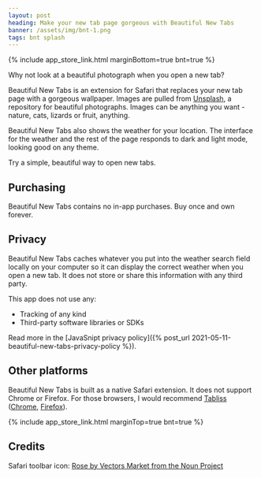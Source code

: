 ```yaml
---
layout: post
heading: Make your new tab page gorgeous with Beautiful New Tabs
banner: /assets/img/bnt-1.png
tags: bnt splash
---
```


{% include app_store_link.html marginBottom=true bnt=true %}

Why not look at a beautiful photograph when you open a new tab? 

Beautiful New Tabs is an extension for Safari that replaces your new tab page with a gorgeous wallpaper. Images are pulled from [Unsplash](https://unsplash.com), a repository for beautiful photographs. Images can be anything you want - nature, cats, lizards or fruit, anything.

Beautiful New Tabs also shows the weather for your location. The interface for the weather and the rest of the page responds to dark and light mode, looking good on any theme.

Try a simple, beautiful way to open new tabs.

## Purchasing

Beautiful New Tabs contains no in-app purchases. Buy once and own forever.

## Privacy

Beautiful New Tabs caches whatever you put into the weather search field locally on your computer so it can display the correct weather when you open a new tab. It does not store or share this information with any third party. 

This app does not use any:

- Tracking of any kind
- Third-party software libraries or SDKs

Read more in the [JavaSnipt privacy policy]({% post_url 2021-05-11-beautiful-new-tabs-privacy-policy %}).

## Other platforms

Beautiful New Tabs is built as a native Safari extension. It does not support Chrome or Firefox. For those browsers, I would recommend [Tabliss](https://tabliss.io) ([Chrome](https://chrome.google.com/webstore/detail/tabliss-a-beautiful-new-t/hipekcciheckooncpjeljhnekcoolahp), [Firefox](https://addons.mozilla.org/en-US/firefox/addon/tabliss/?src=external-tabliss.io)).

{% include app_store_link.html marginTop=true bnt=true %}

## Credits

Safari toolbar icon: [Rose by Vectors Market from the Noun Project](https://thenounproject.com/search/?q=rose&i=1928850)